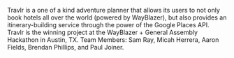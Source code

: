 Travlr is a one of a kind adventure planner that allows its users to not only book hotels all over the world (powered by WayBlazer), but also provides an itinerary-building service through the power of the Google Places API. Travlr is the winning project at the WayBlazer + General Assembly Hackathon in Austin, TX. Team Members: Sam Ray, Micah Herrera, Aaron Fields, Brendan Phillips, and Paul Joiner.
